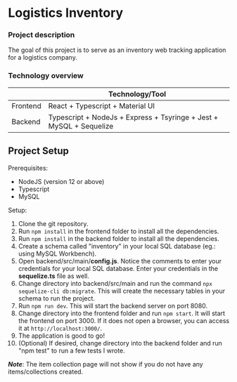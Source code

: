 # Logistics Inventory

### Project description
The goal of this project is to serve as an inventory web tracking application for a logistics company.

### Technology overview
|                          | Technology/Tool                                                                                                                                                                                                                                                                                                                       
| ------------------------ | ------------------------ 
| Frontend                 | React + Typescript + Material UI
| Backend                  | Typescript + NodeJs + Express + Tsyringe + Jest + MySQL + Sequelize

## Project Setup

Prerequisites:

- NodeJS (version 12 or above)
- Typescript
- MySQL

Setup:
1. Clone the git repository.
2. Run `npm install` in the frontend folder to install all the dependencies.
3. Run `npm install` in the backend folder to install all the dependencies.
4. Create a schema called "inventory" in your local SQL database (eg.: using MySQL Workbench).
5. Open backend/src/main/**config.js**. Notice the comments to enter your credentials for your local SQL database. Enter your credentials in the **sequelize.ts** file as well.
6. Change directory into backend/src/main and run the command `npx sequelize-cli db:migrate`. This will create the necessary tables in your schema to run the project.
7. Run `npm run dev`. This will start the backend server on port 8080.
8. Change directory into the frontend folder and run `npm start`. It will start the frontend on port 3000. If it does not open a browser, you can access it at `http://localhost:3000/`.
9. The application is good to go!
10. (Optional) If desired, change directory into the backend folder and run "npm test" to run a few tests I wrote.

**_Note_**: The item collection page will not show if you do not have any items/collections created.
